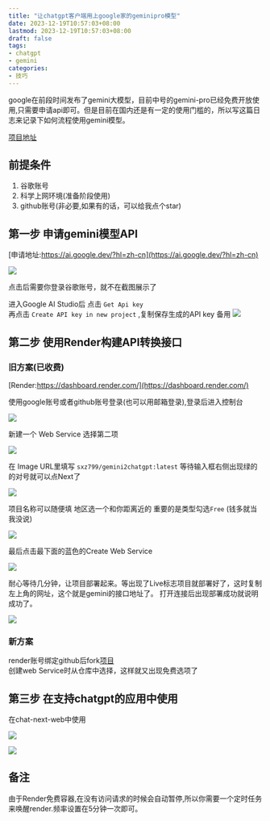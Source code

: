 ```yaml
---
title: "让chatgpt客户端用上google家的geminipro模型"
date: 2023-12-19T10:57:03+08:00
lastmod: 2023-12-19T10:57:03+08:00
draft: false
tags:
- chatgpt
- gemini
categories:
- 技巧
---
```


google在前段时间发布了gemini大模型，目前中号的gemini-pro已经免费开放使用,只需要申请api即可。但是目前在国内还是有一定的使用门槛的，所以写这篇日志来记录下如何流程使用gemini模型。

[项目地址](https://github.com/sxz799/gemini2chatgpt)

<!--more-->

## 前提条件

1. 谷歌账号
2. 科学上网环境(准备阶段使用)
3. github账号(非必要,如果有的话，可以给我点个star)

## 第一步 申请gemini模型API

[申请地址:https://ai.google.dev/?hl=zh-cn](https://ai.google.dev/?hl=zh-cn)

![](https://raw.githubusercontent.com/sxz799/tuchuang-blog/main/img/2023/12/19/20231219111232.png)

点击后需要你登录谷歌账号，就不在截图展示了

进入Google AI Studio后 点击 `Get Api key`  
再点击 `Create API key in new project` ,复制保存生成的API key 备用
![](https://raw.githubusercontent.com/sxz799/tuchuang-blog/main/img/2023/12/19/20231219111414.png)



## 第二步 使用Render构建API转换接口

### 旧方案(已收费)

[Render:https://dashboard.render.com/](https://dashboard.render.com/)

使用google账号或者github账号登录(也可以用邮箱登录),登录后进入控制台

![](https://raw.githubusercontent.com/sxz799/tuchuang-blog/main/img/2023/12/19/20231219111927.png)


新建一个 Web Service 选择第二项

![](https://raw.githubusercontent.com/sxz799/tuchuang-blog/main/img/2023/12/19/20231219112731.png)

在 Image URL里填写 `sxz799/gemini2chatgpt:latest`
等待输入框右侧出现绿的的对号就可以点Next了

![](https://raw.githubusercontent.com/sxz799/tuchuang-blog/main/img/2023/12/19/20231219112943.png)

项目名称可以随便填 地区选一个和你距离近的 重要的是类型勾选`Free` (钱多就当我没说)

![](https://raw.githubusercontent.com/sxz799/tuchuang-blog/main/img/2023/12/19/20231219113139.png)


最后点击最下面的蓝色的Create Web Service

![](https://raw.githubusercontent.com/sxz799/tuchuang-blog/main/img/2023/12/19/20231219113633.png)

耐心等待几分钟，让项目部署起来。等出现了Live标志项目就部署好了，这时复制左上角的网址，这个就是gemini的接口地址了。
打开连接后出现部署成功就说明成功了。

![](https://raw.githubusercontent.com/sxz799/tuchuang-blog/main/img/2023/12/19/20231219113608.png)

### 新方案

render账号绑定github后fork[项目](https://github.com/sxz799/gemini2chatgpt)  
创建web Service时从仓库中选择，这样就又出现免费选项了

## 第三步 在支持chatgpt的应用中使用

在chat-next-web中使用

![](https://raw.githubusercontent.com/sxz799/tuchuang-blog/main/img/2023/12/19/20231219122819.png)

![](https://raw.githubusercontent.com/sxz799/tuchuang-blog/main/img/2023/12/20/20231220143710.png)


## 备注

由于Render免费容器,在没有访问请求的时候会自动暂停,所以你需要一个定时任务来唤醒render.频率设置在5分钟一次即可。








